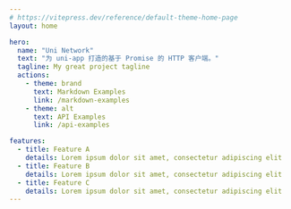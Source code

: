 ```yaml
---
# https://vitepress.dev/reference/default-theme-home-page
layout: home

hero:
  name: "Uni Network"
  text: "为 uni-app 打造的基于 Promise 的 HTTP 客户端。"
  tagline: My great project tagline
  actions:
    - theme: brand
      text: Markdown Examples
      link: /markdown-examples
    - theme: alt
      text: API Examples
      link: /api-examples

features:
  - title: Feature A
    details: Lorem ipsum dolor sit amet, consectetur adipiscing elit
  - title: Feature B
    details: Lorem ipsum dolor sit amet, consectetur adipiscing elit
  - title: Feature C
    details: Lorem ipsum dolor sit amet, consectetur adipiscing elit
---
```


